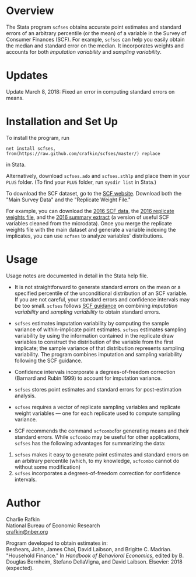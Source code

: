 # Overview
The Stata program `scfses` obtains accurate point estimates and standard errors of an arbitrary percentile (or the mean) of a variable in the Survey of Consumer Finances (SCF). For example, `scfses` can help you easily obtain the median and standard error on the median. It incorporates weights and accounts for both _imputation variability_ and _sampling variability_. 

# Updates
Update March 8, 2018: Fixed an error in computing standard errors on means. 

# Installation and Set Up 
To install the program, run 

`net install scfses, from(https://raw.github.com/crafkin/scfses/master/) replace`

in Stata.

Alternatively, download `scfses.ado` and `scfses.sthlp` and place them in your `PLUS` folder. (To find your `PLUS` folder, run `sysdir list` in Stata.) 

To download the SCF dataset, go to the [SCF website](https://www.federalreserve.gov/econres/scfindex.htm). Download both the "Main Survey Data" and the "Replicate Weight File." 

For example, you can download the [2016 SCF data](https://www.federalreserve.gov/econres/files/scf2016s.zip), the [2016 replicate weights file](https://www.federalreserve.gov/econres/files/scf2016rw1s.zip), and the [2016 summary extract](https://www.federalreserve.gov/econres/files/scfp2016s.zip) (a version of useful SCF variables cleaned from the microdata). Once you merge the replicate weights file with the main dataset and generate a variable indexing the implicates, you can use `scfses` to analyze variables' distributions. 

# Usage
Usage notes are documented in detail in the Stata help file. 

* It is not straightforward to generate standard errors on the mean or a specified percentile of the unconditional distribution of an SCF variable. If you are not careful, your standard errors and confidence intervals may be too small. `scfses` follows [SCF guidance](https://www.federalreserve.gov/econres/files/Standard_Error_Documentation.pdf) on combining _imputation variability_ and _sampling variability_ to obtain standard errors.

* `scfses` estimates imputation variability by computing the sample variance of within-implicate point estimates. `scfses` estimates sampling variability by using the information contained in the replicate draw variables to construct the distribution of the variable from the first implicate; the sample variance of that distribution represents sampling variability. The program combines imputation and sampling variability following the SCF guidance.

* Confidence intervals incorporate a degrees-of-freedom correction (Barnard and Rubin 1999) to account for imputation variance. 

* `scfses` stores point estimates and standard errors for post-estimation analysis. 

* `scfses` requires a vector of replicate sampling variables and replicate weight variables &mdash; one for each replicate used to compute sampling variance. 

* SCF recommends the command `scfcombo`for generating means and their standard errors. While `scfcombo` may be useful for other applications, `scfses` has the following advantages for summarizing the data: 

1. `scfses` makes it easy to generate point estimates and standard errors on an arbitrary percentile (which, to my knowledge, `scfcombo` cannot do without some modification) 
2. `scfses` incorporates a degrees-of-freedom correction for confidence intervals. 

# Author
Charlie Rafkin  
National Bureau of Economic Research  
crafkin@nber.org

Program developed to obtain estimates in:  
Beshears, John, James Choi, David Laibson, and Brigitte C. Madrian. "Household Finance." In *Handbook of Behavioral Economics*, edited by B. Douglas Bernheim, Stefano DellaVigna, and David Laibson. Elsevier: 2018 (expected). </p>


<!---
# References 
Barnard, John, and Donald B. Rubin. 1999. "Small-Sample Degrees of Freedom with Multiple Imputation."     *Biometrica*  86 (4): 948-955.  
Kennickell, Arthur B. 2000. "Wealth Measurement in the Survey of Consumer Finances: Methodology and Directions for Future Research."  
Monalto, Catherine Phillips, and Jaimie Sung. 1996. "Multiple Imputation in the 1992 Survey of Consumer Finances." *Financial Counseling and Planning* 7 (1): 133-146.  
--> 